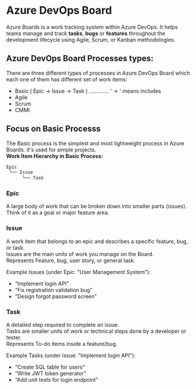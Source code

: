 # Azure DevOps Board
Azure Boards is a work tracking system within Azure DevOps. 
It helps teams manage and track **tasks**, **bugs** or **features** throughout the development lifecycle using Agile, Scrum, or Kanban methodologies.

## Azure DevOps Board Processes types:
There are three different types of processes in Azure DevOps Board which each one of them has different set of work items:
- Basic ( Epic -> Issue -> Task )     .............        ' -> ' means includes
- Agile
- Scrum
- CMMI

## Focus on Basic Processs
The Basic process is the simplest and most lightweight process in Azure Boards. it's used for simple projects. <br>
**Work Item Hierarchy in Basic Process:**
```bash
Epic
 └── Issue
      └── Task
```
### Epic 
A large body of work that can be broken down into smaller parts (issues). <br>
Think of it as a goal or major feature area. 

### Issue
A work item that belongs to an epic and describes a specific feature, bug, or task. <br>
Issues are the main units of work you manage on the Board. <br>
Represents Feature, bug, user story, or general task.  <br>

Example Issues (under Epic: "User Management System"):
- “Implement login API”
- “Fix registration validation bug”
- “Design forgot password screen”

### Task
A detailed step required to complete an issue. <br>
Tasks are smaller units of work or technical steps done by a developer or tester. <br>
Represents To-do items inside a feature/bug. <br>

Example Tasks (under Issue: "Implement login API"): <br>
- “Create SQL table for users”
- “Write JWT token generator”
- “Add unit tests for login endpoint”
